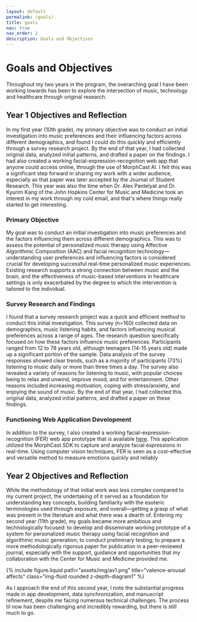 ```yaml
---
layout: default
permalink: /goals/
title: goals
nav: true
nav_order: 2
description: Goals and Objectives
--- 
```


Goals and Objectives
====================

Throughout my two years in the program, the overarching goal I have been working towards has been to explore the intersection of music, technology and healthcare through original research. 

## **Year 1 Objectives and Reflection**

In my first year (10th grade), my primary objective was to conduct an initial investigation into music preferences and their influencing factors across different demographics, and found I could do this quickly and efficiently through a survey research project. By the end of that year, I had collected original data, analyzed initial patterns, and drafted a paper on the findings. I had also created a working facial-expression-recognition web app that anyone could access online, through the use of MorphCast AI. I felt this was a significant step forward in sharing my work with a wider audience, especially as that paper was later accepted by the Journal of Student Research. This year was also the time when Dr. Alex Pantelyat and Dr. Kyurim Kang of the John Hopkins Center for Music and Medicine took an interest in my work through my cold email, and that's where things really started to get interesting. 

### Primary Objective
My goal was to conduct an initial investigation into music preferences and the factors influencing them across different demographics. This was to assess the potential of personalized music therapy using Affective Algorithmic Composition (AAC) and facial recognition technology—understanding user preferences and influencing factors is considered crucial for developing successful real-time personalized music experiences. Existing research supports a strong connection between music and the brain,  and the effectiveness of music-based interventions in healthcare settings is only exacerbated by the degree to which the intervention is tailored to the individual. 

### Survey Research and Findings
I found that a survey research project was a quick and efficient method to conduct this initial investigation. This survey (n=160) collected data on demographics, music listening habits, and factors influencing musical preferences across a range of ages. The research question specifically focused on how these factors influence music preferences. Participants ranged from 12 to 78 years old, although teenagers (14-15 years old) made up a significant portion of the sample. Data analysis of the survey responses showed clear trends, such as a majority of participants (73%) listening to music daily or more than three times a day. The survey also revealed a variety of reasons for listening to music, with popular choices being to relax and unwind, improve mood, and for entertainment. Other reasons included increasing motivation, coping with stress/anxiety, and enjoying the sound of music. By the end of that year, I had collected this original data, analyzed initial patterns, and drafted a paper on these findings.

### Functioning Web Application Development
In addition to the survey, I also created a working facial-expression-recognition (FER) web app prototype that is available [here](https://advikmrai.github.io/algoarias/). This application utilized the MorphCast SDK to capture and analyze facial expressions in real-time. Using computer vision techniques, FER is seen as a cost-effective and versatile method to measure emotions quickly and reliably 


## **Year 2 Objectives and Reflection**

While the methodology of that initial work was less complex compared to my current project, the undertaking of it served as a foundation for understanding key concepts, building familiarity with the esoteric terminologies used through exposure, and overall—getting a grasp of what was present in the literature and what there was a dearth of. Entering my second year (11th grade), my goals became more ambitious and technologically focused: to develop and disseminate working prototype of a system for personalized music therapy using facial recognition and algorithmic music generation; to conduct preliminary testing; to prepare a more methodologically rigorous paper for publication in a peer-reviewed journal, especially with the support, guidance and opportunities that my collaboration with the Center for Music and Medicine provided me.

 <div class="col-sm-12 mt-3 mt-md-0">
    <style>
      .img-fluid.rounded.z-depth-diagram1 {
        max-width: 100%;
        height: auto;
      }
    </style>
        {% include figure.liquid path="assets/img/av1.png" title="valence-arousal affects" class="img-fluid rounded z-depth-diagram1" %} 
    </div>

As I approach the end of this second year, I note the substantial progress made in app development, data synchronization, and manuscript refinement, despite me facing numerous technical challenges. The process til now has been challenging and incredibly rewarding, but there is still much to go.

